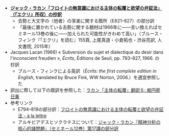 - **[ジャック・ラカン「フロイトの無意識における主体の転覆と欲望の弁証法」（『エクリ』所収）の抄訳](https://github.com/kyonenya/subversion-du-sujet/blob/main/E821–827.md)**
	- 去勢と大文字の〈他者〉の享楽に関する箇所（E821–827）の部分訳
	- 「最後に置かれている去勢に関する題材は1966年に——言い換えればセミネール13巻の後に——加えられた可能性がきわめて高い」（ブルース・フィンク『「エクリ」を読む』155頁, 上尾真道・小倉拓也・渋谷亮訳, 人文書院, 2015年）
- Jacques Lacan (1966) « Subversion du sujet et dialectique du desir dans l'inconscient freudien », *Écrits*, Éditions de Seuil, pp. 793–827, 1966. の抄訳
    - ブルース・フィンクによる英訳（*Écrits: the first complete edition in English*, translated by Bruce Fink, WW Norton, 2006.）を適宜参照した
- 訳出に際して以下の既訳を参照した：[ラカン「主体の転覆」翻訳６: 痴円房日乗](http://hiroshikaquail.cocolog-nifty.com/blog/2016/07/post-ecf9.html)
- 参考リンク
	- E794–819の部分訳：[フロイトの無意識における主体の転覆と欲望の弁証法 - à la lettre](https://psychanalyse.hatenablog.com/entry/20041122/p1)
	- アルキビアデスとソクラテスについて：[ジャック・ラカン『精神分析の核心的諸問題』（セミネール12巻）第17講の部分訳](https://gist.github.com/kyonenya/57766c9d812e761a6f29e7c670175704)
